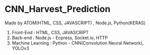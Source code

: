 # CNN_Harvest_Prediction
 Made by ATOM(HTML, CSS, JAVASCRIPT) , Node.js, Python(KERAS)
 
 1. Front-End : HTML, CSS, JAVASCRIPT
 2. Back-end : Node.js - Ecpress, Socket.io, HTTP
 3. Machine Learning : Python - CNN(Convolution Neural Network), YOLOv3 
